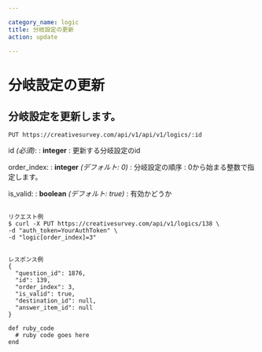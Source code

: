 ```yaml
---

category_name: logic
title: 分岐設定の更新
action: update

---
```


# 分岐設定の更新

## 分岐設定を更新します。

`PUT https://creativesurvey.com/api/v1/api/v1/logics/:id`

id _(必須)_:
: __integer__
: 更新する分岐設定のid

order_index:
: __integer__ _(デフォルト: 0)_
: 分岐設定の順序
: 0から始まる整数で指定します。

is_valid:
: __boolean__ _(デフォルト: true)_
: 有効かどうか

~~~

リクエスト例
$ curl -X PUT https://creativesurvey.com/api/v1/logics/138 \
-d "auth_token=YourAuthToken" \
-d "logic[order_index]=3"


レスポンス例
{
  "question_id": 1876,
  "id": 139,
  "order_index": 3,
  "is_valid": true,
  "destination_id": null,
  "answer_item_id": null
}

~~~

~~~
def ruby_code
  # ruby code goes here
end
~~~

